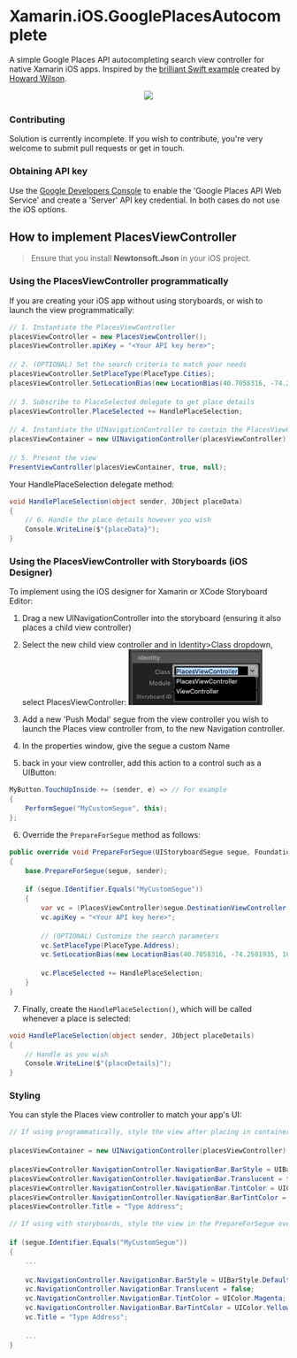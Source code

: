 # Xamarin.iOS.GooglePlacesAutocomplete

A simple Google Places API autocompleting search view controller for native Xamarin iOS apps. Inspired by the [brilliant Swift example](https://github.com/watsonbox/ios_google_places_autocomplete) created by [Howard Wilson](http://watsonbox.github.com/).

 <center><img src="https://1.bp.blogspot.com/-boNRr4Kj-Jw/V8luLjb11-I/AAAAAAAAEvI/Bc9xI4JUkl0FzJMciMLPOKQGKVfhUAS4wCLcB/s320/GPA_example.png"/></center>


### Contributing
Solution is currently incomplete. If you wish to contribute, you're very welcome to submit pull requests or get in touch.


### Obtaining API key
Use the [Google Developers Console](https://console.developers.google.com/) to enable the 'Google Places API Web Service' and create a 'Server' API key credential. In both cases do not use the iOS options.



## How to implement PlacesViewController


> Ensure that you install **Newtonsoft.Json** in your iOS project. 


### Using the PlacesViewController programmatically

If you are creating your iOS app without using storyboards, or wish to launch the view programmatically:

```csharp
// 1. Instantiate the PlacesViewController
placesViewController = new PlacesViewController();
placesViewController.apiKey = "<Your API key here>";

// 2. (OPTIONAL) Set the search criteria to match your needs
placesViewController.SetPlaceType(PlaceType.Cities);
placesViewController.SetLocationBias(new LocationBias(40.7058316, -74.2581935, 1000000));

// 3. Subscribe to PlaceSelected delegate to get place details
placesViewController.PlaceSelected += HandlePlaceSelection;

// 4. Instantiate the UINavigationController to contain the PlacesViewController
placesViewContainer = new UINavigationController(placesViewController);

// 5. Present the view
PresentViewController(placesViewContainer, true, null);
```
Your HandlePlaceSelection delegate method:

```csharp
void HandlePlaceSelection(object sender, JObject placeData)
{ 
    // 6. Handle the place details however you wish
    Console.WriteLine($"{placeData}");
}
```



### Using the PlacesViewController with Storyboards (iOS Designer)

To implement using the iOS designer for Xamarin or XCode Storyboard Editor:

1. Drag a new UINavigationController into the storyboard (ensuring it also places a child view controller)

2. Select the new child view controller and in Identity>Class dropdown, select PlacesViewController:
![classes dropdown](HowTo/STORYBOARD_class_identity.png)

3. Add a new 'Push Modal' segue from the view controller you wish to launch the Places view controller from, to the new Navigation controller.

4. In the properties window, give the segue a custom Name

5. back in your view controller, add this action to a control such as a UIButton:
```csharp
MyButton.TouchUpInside += (sender, e) => // For example
{ 
    PerformSegue("MyCustomSegue", this);
};
```
6. Override the `PrepareForSegue` method as follows:
```csharp
public override void PrepareForSegue(UIStoryboardSegue segue, Foundation.NSObject sender)
{
    base.PrepareForSegue(segue, sender);

    if (segue.Identifier.Equals("MyCustomSegue"))
    { 
        var vc = (PlacesViewController)segue.DestinationViewController.ChildViewControllers[0];
        vc.apiKey = "<Your API key here>";

        // (OPTIONAL) Customize the search parameters
        vc.SetPlaceType(PlaceType.Address);
        vc.SetLocationBias(new LocationBias(40.7058316, -74.2581935, 1000000));

        vc.PlaceSelected += HandlePlaceSelection;
    }
}
```

7. Finally, create the `HandlePlaceSelection()`, which will be called whenever a place is selected:
```csharp
void HandlePlaceSelection(object sender, JObject placeDetails)
{
    // Handle as you wish
    Console.WriteLine($"{placeDetails}");
}
```


### Styling

You can style the Places view controller to match your app's UI:
```csharp
// If using programmatically, style the view after placing in container UINavigationController:

placesViewContainer = new UINavigationController(placesViewController);

placesViewController.NavigationController.NavigationBar.BarStyle = UIBarStyle.Default;
placesViewController.NavigationController.NavigationBar.Translucent = false;
placesViewController.NavigationController.NavigationBar.TintColor = UIColor.Magenta;
placesViewController.NavigationController.NavigationBar.BarTintColor = UIColor.Yellow;
placesViewController.Title = "Type Address";
```
```csharp
// If using with storyboards, style the view in the PrepareForSegue override:

if (segue.Identifier.Equals("MyCustomSegue"))
{
    ...

    vc.NavigationController.NavigationBar.BarStyle = UIBarStyle.Default;
    vc.NavigationController.NavigationBar.Translucent = false;
    vc.NavigationController.NavigationBar.TintColor = UIColor.Magenta;
    vc.NavigationController.NavigationBar.BarTintColor = UIColor.Yellow;
    vc.Title = "Type Address";
    
    ...
}
```